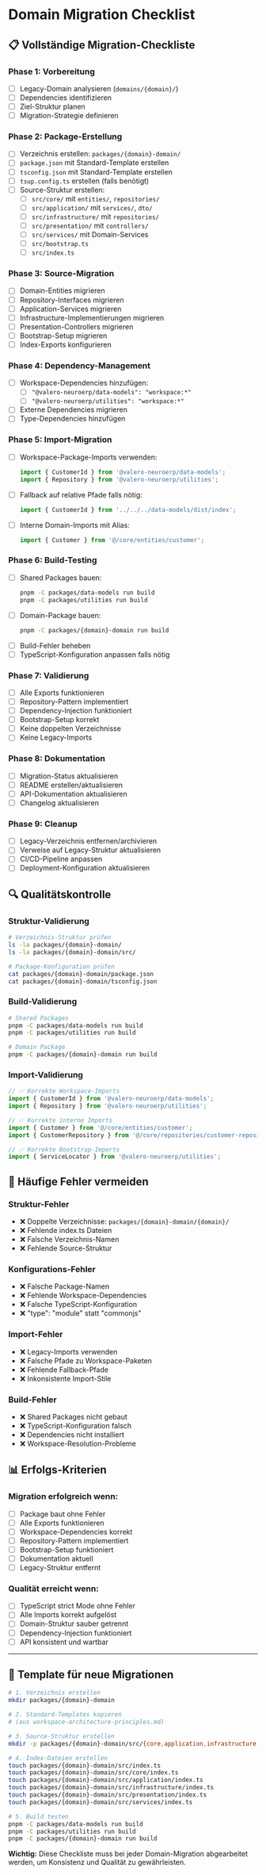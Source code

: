 # Domain Migration Checklist

## 📋 **Vollständige Migration-Checkliste**

### **Phase 1: Vorbereitung**
- [ ] Legacy-Domain analysieren (`domains/{domain}/`)
- [ ] Dependencies identifizieren
- [ ] Ziel-Struktur planen
- [ ] Migration-Strategie definieren

### **Phase 2: Package-Erstellung**
- [ ] Verzeichnis erstellen: `packages/{domain}-domain/`
- [ ] `package.json` mit Standard-Template erstellen
- [ ] `tsconfig.json` mit Standard-Template erstellen
- [ ] `tsup.config.ts` erstellen (falls benötigt)
- [ ] Source-Struktur erstellen:
  - [ ] `src/core/` mit `entities/`, `repositories/`
  - [ ] `src/application/` mit `services/`, `dto/`
  - [ ] `src/infrastructure/` mit `repositories/`
  - [ ] `src/presentation/` mit `controllers/`
  - [ ] `src/services/` mit Domain-Services
  - [ ] `src/bootstrap.ts`
  - [ ] `src/index.ts`

### **Phase 3: Source-Migration**
- [ ] Domain-Entities migrieren
- [ ] Repository-Interfaces migrieren
- [ ] Application-Services migrieren
- [ ] Infrastructure-Implementierungen migrieren
- [ ] Presentation-Controllers migrieren
- [ ] Bootstrap-Setup migrieren
- [ ] Index-Exports konfigurieren

### **Phase 4: Dependency-Management**
- [ ] Workspace-Dependencies hinzufügen:
  - [ ] `"@valero-neuroerp/data-models": "workspace:*"`
  - [ ] `"@valero-neuroerp/utilities": "workspace:*"`
- [ ] Externe Dependencies migrieren
- [ ] Type-Dependencies hinzufügen

### **Phase 5: Import-Migration**
- [ ] Workspace-Package-Imports verwenden:
  ```typescript
  import { CustomerId } from '@valero-neuroerp/data-models';
  import { Repository } from '@valero-neuroerp/utilities';
  ```
- [ ] Fallback auf relative Pfade falls nötig:
  ```typescript
  import { CustomerId } from '../../../data-models/dist/index';
  ```
- [ ] Interne Domain-Imports mit Alias:
  ```typescript
  import { Customer } from '@/core/entities/customer';
  ```

### **Phase 6: Build-Testing**
- [ ] Shared Packages bauen:
  ```bash
  pnpm -C packages/data-models run build
  pnpm -C packages/utilities run build
  ```
- [ ] Domain-Package bauen:
  ```bash
  pnpm -C packages/{domain}-domain run build
  ```
- [ ] Build-Fehler beheben
- [ ] TypeScript-Konfiguration anpassen falls nötig

### **Phase 7: Validierung**
- [ ] Alle Exports funktionieren
- [ ] Repository-Pattern implementiert
- [ ] Dependency-Injection funktioniert
- [ ] Bootstrap-Setup korrekt
- [ ] Keine doppelten Verzeichnisse
- [ ] Keine Legacy-Imports

### **Phase 8: Dokumentation**
- [ ] Migration-Status aktualisieren
- [ ] README erstellen/aktualisieren
- [ ] API-Dokumentation aktualisieren
- [ ] Changelog aktualisieren

### **Phase 9: Cleanup**
- [ ] Legacy-Verzeichnis entfernen/archivieren
- [ ] Verweise auf Legacy-Struktur aktualisieren
- [ ] CI/CD-Pipeline anpassen
- [ ] Deployment-Konfiguration aktualisieren

## 🔍 **Qualitätskontrolle**

### **Struktur-Validierung**
```bash
# Verzeichnis-Struktur prüfen
ls -la packages/{domain}-domain/
ls -la packages/{domain}-domain/src/

# Package-Konfiguration prüfen
cat packages/{domain}-domain/package.json
cat packages/{domain}-domain/tsconfig.json
```

### **Build-Validierung**
```bash
# Shared Packages
pnpm -C packages/data-models run build
pnpm -C packages/utilities run build

# Domain Package
pnpm -C packages/{domain}-domain run build
```

### **Import-Validierung**
```typescript
// ✅ Korrekte Workspace-Imports
import { CustomerId } from '@valero-neuroerp/data-models';
import { Repository } from '@valero-neuroerp/utilities';

// ✅ Korrekte interne Imports
import { Customer } from '@/core/entities/customer';
import { CustomerRepository } from '@/core/repositories/customer-repository';

// ✅ Korrekte Bootstrap-Imports
import { ServiceLocator } from '@valero-neuroerp/utilities';
```

## 🚨 **Häufige Fehler vermeiden**

### **Struktur-Fehler**
- ❌ Doppelte Verzeichnisse: `packages/{domain}-domain/{domain}/`
- ❌ Fehlende index.ts Dateien
- ❌ Falsche Verzeichnis-Namen
- ❌ Fehlende Source-Struktur

### **Konfigurations-Fehler**
- ❌ Falsche Package-Namen
- ❌ Fehlende Workspace-Dependencies
- ❌ Falsche TypeScript-Konfiguration
- ❌ "type": "module" statt "commonjs"

### **Import-Fehler**
- ❌ Legacy-Imports verwenden
- ❌ Falsche Pfade zu Workspace-Paketen
- ❌ Fehlende Fallback-Pfade
- ❌ Inkonsistente Import-Stile

### **Build-Fehler**
- ❌ Shared Packages nicht gebaut
- ❌ TypeScript-Konfiguration falsch
- ❌ Dependencies nicht installiert
- ❌ Workspace-Resolution-Probleme

## 📊 **Erfolgs-Kriterien**

### **Migration erfolgreich wenn:**
- [ ] Package baut ohne Fehler
- [ ] Alle Exports funktionieren
- [ ] Workspace-Dependencies korrekt
- [ ] Repository-Pattern implementiert
- [ ] Bootstrap-Setup funktioniert
- [ ] Dokumentation aktuell
- [ ] Legacy-Struktur entfernt

### **Qualität erreicht wenn:**
- [ ] TypeScript strict Mode ohne Fehler
- [ ] Alle Imports korrekt aufgelöst
- [ ] Domain-Struktur sauber getrennt
- [ ] Dependency-Injection funktioniert
- [ ] API konsistent und wartbar

---

## 🎯 **Template für neue Migrationen**

```bash
# 1. Verzeichnis erstellen
mkdir packages/{domain}-domain

# 2. Standard-Templates kopieren
# (aus workspace-architecture-principles.md)

# 3. Source-Struktur erstellen
mkdir -p packages/{domain}-domain/src/{core,application,infrastructure,presentation,services}

# 4. Index-Dateien erstellen
touch packages/{domain}-domain/src/index.ts
touch packages/{domain}-domain/src/core/index.ts
touch packages/{domain}-domain/src/application/index.ts
touch packages/{domain}-domain/src/infrastructure/index.ts
touch packages/{domain}-domain/src/presentation/index.ts
touch packages/{domain}-domain/src/services/index.ts

# 5. Build testen
pnpm -C packages/data-models run build
pnpm -C packages/utilities run build
pnpm -C packages/{domain}-domain run build
```

**Wichtig:** Diese Checkliste muss bei jeder Domain-Migration abgearbeitet werden, um Konsistenz und Qualität zu gewährleisten.
